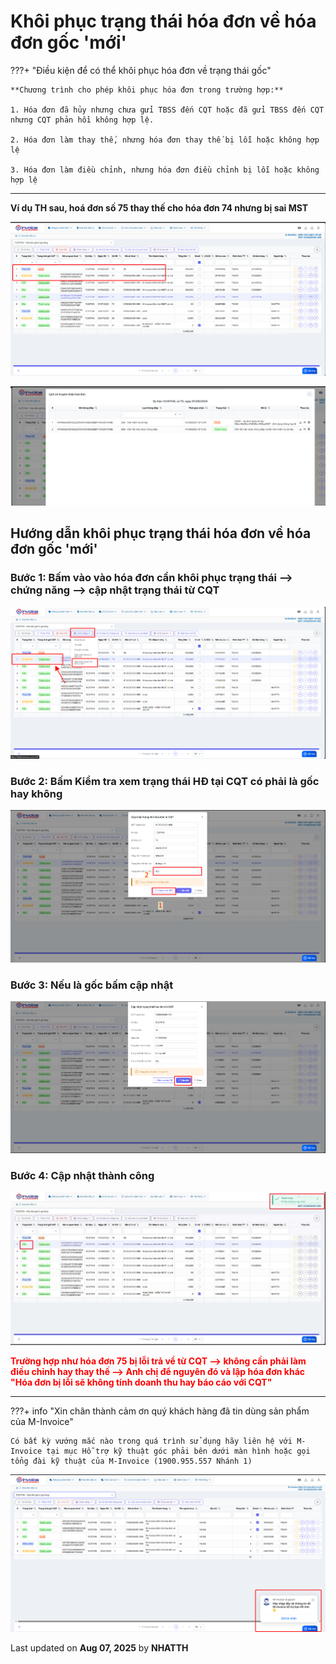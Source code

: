# **Khôi phục trạng thái hóa đơn về hóa đơn gốc 'mới'**

???+ "Điều kiện để có thể khôi phục hóa đơn về trạng thái gốc"

    **Chương trình cho phép khôi phục hóa đơn trong trường hợp:**

    1. Hóa đơn đã hủy nhưng chưa gửi TBSS đến CQT hoặc đã gửi TBSS đến CQT nhưng CQT phản hồi không hợp lệ.

    2. Hóa đơn làm thay thế, nhưng hóa đơn thay thế bị lỗi hoặc không hợp lệ

    3. Hóa đơn làm điều chỉnh, nhưng hóa đơn điều chỉnh bị lỗi hoặc không hợp lệ

---

**Ví dụ TH sau, hoá đơn số 75 thay thế cho hóa đơn 74 nhưng bị sai MST**

![Hình 1](../../assets/images/invoice2/khoi-phuc-trang-thai-1.png "Hãy bấm vào để xem rõ hơn")

![Hình 1](../../assets/images/invoice2/khoi-phuc-trang-thai-6.png "Hãy bấm vào để xem rõ hơn")

## **Hướng dẫn khôi phục trạng thái hóa đơn về hóa đơn gốc 'mới'**

### **Bước 1: Bấm vào vào hóa đơn cần khôi phục trạng thái --> chứng năng --> cập nhật trạng thái từ CQT**

![Hình 1](../../assets/images/invoice2/khoi-phuc-trang-thai-2.png "Hãy bấm vào để xem rõ hơn")

### **Bước 2: Bấm Kiểm tra xem trạng thái HĐ tại CQT có phải là gốc hay không**

![Hình 1](../../assets/images/invoice2/khoi-phuc-trang-thai-3.png "Hãy bấm vào để xem rõ hơn")

### **Bước 3: Nếu là gốc bấm cập nhật**

![Hình 1](../../assets/images/invoice2/khoi-phuc-trang-thai-4.png "Hãy bấm vào để xem rõ hơn")

### **Bước 4: Cập nhật thành công**

![Hình 1](../../assets/images/invoice2/khoi-phuc-trang-thai-5.png "Hãy bấm vào để xem rõ hơn")

<span style="color: red; font-weight: bold;">Trường hợp như hóa đơn 75 bị lỗi trả về từ CQT --> không cần phải làm điều chỉnh hay thay thế --> Anh chị để nguyên đó và lập hóa đơn khác "Hóa đơn bị lỗi sẽ không tính doanh thu hay báo cáo với CQT"</span>

---

???+ info "Xin chân thành cảm ơn quý khách hàng đã tin dùng sản phẩm của M-Invoice"

    Có bất kỳ vướng mắc nào trong quá trình sử dụng hãy liên hệ với M-Invoice tại mục Hỗ trợ kỹ thuật góc phải bên dưới màn hình hoặc gọi tổng đài kỹ thuật của M-Invoice (1900.955.557 Nhánh 1)

![Hình 4](../../assets/images/invoice2/hotro.png "Hãy bấm vào để xem rõ hơn")

<div class="last-updated">Last updated on <strong>Aug 07, 2025</strong> by <strong>NHATTH</strong></div>
